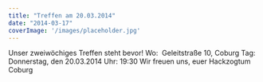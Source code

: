 ```yaml
---
title: "Treffen am 20.03.2014"
date: "2014-03-17"
coverImage: '/images/placeholder.jpg'
---
```


Unser zweiwöchiges Treffen steht bevor! Wo:  Geleitstraße 10, Coburg Tag: Donnerstag, den 20.03.2014 Uhr: 19:30 Wir freuen uns, euer Hackzogtum Coburg
